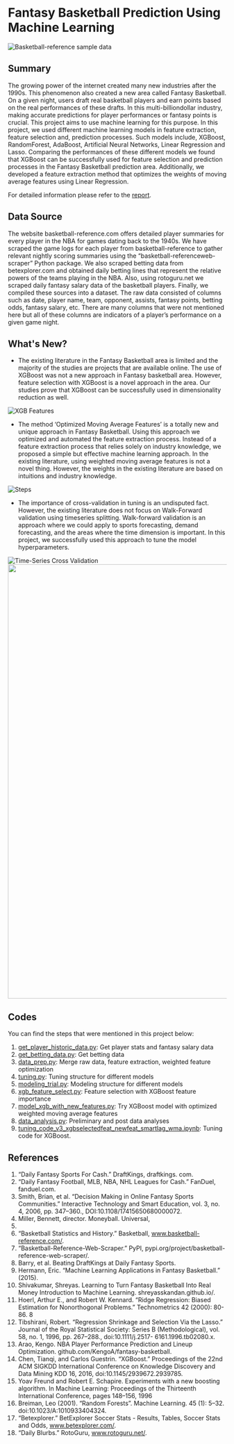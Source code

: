 # Fantasy Basketball Prediction Using Machine Learning

![Basketball-reference sample data](https://github.com/iocak28/Fantasy_Basketball_ML/blob/master/img/breference_sample.png)

## Summary
The growing power of the internet created many new industries after the 1990s. This phenomenon also created a new area called Fantasy 
Basketball. On a given night, users draft real basketball players and earn points based on the real performances of these drafts. In this 
multi-billiondollar industry, making accurate predictions for player performances or fantasy points is crucial. This project aims to use 
machine learning for this purpose. In this project, we used different machine learning models in feature extraction, feature selection 
and, prediction processes. Such models include, XGBoost, RandomForest, AdaBoost, Artificial Neural Networks, Linear Regression and Lasso. 
Comparing the performances of these different models we found that XGBoost can be successfully used for feature selection and prediction 
processes in the Fantasy Basketball prediction area. Additionally, we developed a feature extraction method that optimizes the weights of 
moving average features using Linear Regression.

For detailed information please refer to the [report](https://github.com/iocak28/Fantasy_Basketball_ML/blob/master/Report%20-%20Fantasy%20Basketball%20Prediction%20Using%20Machine%20Learning.pdf).

## Data Source
The website basketball-reference.com offers detailed player summaries for every player in the NBA for games dating back to the 1940s. We have scraped the game logs for each player from basketball-reference to gather relevant nightly scoring summaries using the “basketball-referenceweb- scraper” Python package. We also scraped betting data from betexplorer.com and obtained daily betting lines that represent the relative powers of the teams playing in the NBA. Also, using rotoguru.net we scraped daily fantasy salary data of the basketball players. Finally, we compiled these sources into a dataset. The raw data consisted of columns such as date, player name, team, opponent, assists, fantasy points, betting odds, fantasy salary, etc. There are many columns that were not mentioned here but all of these columns are indicators of a player’s performance on a given game night.

## What's New?
- The existing literature in the Fantasy Basketball area is limited and the majority of the studies are projects that are available online. The use of XGBoost was not a new approach in Fantasy basketball area. However, feature selection with XGBoost is a novel approach in the area. Our studies prove that XGBoost can be successfully used in dimensionality reduction as well.

![XGB Features](https://github.com/iocak28/Fantasy_Basketball_ML/blob/master/img/recent_feat_imp.png)

- The method ‘Optimized Moving Average Features’ is a totally new and unique approach in Fantasy Basketball. Using this approach we optimized and automated the feature extraction process. Instead of a feature extraction process that relies solely on industry knowledge, we proposed a simple but effective machine learning approach. In the existing literature, using weighted moving average features is not a novel thing.  However, the weights in the existing literature are based on intuitions and industry knowledge.

![Steps](https://github.com/iocak28/Fantasy_Basketball_ML/blob/master/img/steps.png)

- The importance of cross-validation in tuning is an undisputed fact. However, the existing literature does not focus on Walk-Forward validation using timeseries splitting. Walk-forward validation is an approach where we could apply to sports forecasting, demand forecasting, and the areas where the time dimension is important. In this project, we successfully used this approach to tune the model hyperparameters.

![Time-Series Cross Validation](https://github.com/iocak28/Fantasy_Basketball_ML/blob/master/img/walkforward.png)
<img src="https://github.com/iocak28/Fantasy_Basketball_ML/blob/master/img/walkforward.png" width="1000">

## Codes
You can find the steps that were mentioned in this project below:

1. [get_player_historic_data.py](https://github.com/iocak28/Fantasy_Basketball_ML/blob/master/source_codes/get_player_historic_data.py):
Get player stats and fantasy salary data
2. [get_betting_data.py](https://github.com/iocak28/Fantasy_Basketball_ML/blob/master/source_codes/get_betting_data.py):
Get betting data
3. [data_prep.py](https://github.com/iocak28/Fantasy_Basketball_ML/blob/master/source_codes/data_prep.py):
Merge raw data, feature extraction, weighted feature optimization
4. [tuning.py](https://github.com/iocak28/Fantasy_Basketball_ML/blob/master/source_codes/tuning.py):
Tuning structure for different models
5. [modeling_trial.py](https://github.com/iocak28/Fantasy_Basketball_ML/blob/master/source_codes/modeling_trial.py):
Modeling structure for different models
6. [xgb_feature_select.py](https://github.com/iocak28/Fantasy_Basketball_ML/blob/master/source_codes/xgb_feature_select.py):
Feature selection with XGBoost feature importance
7. [model_xgb_with_new_features.py](https://github.com/iocak28/Fantasy_Basketball_ML/blob/master/source_codes/model_xgb_with_new_features.py):
Try XGBoost model with optimized weighted moving average features
8. [data_analysis.py](https://github.com/iocak28/Fantasy_Basketball_ML/blob/master/source_codes/data_analysis.py):
Preliminary and post data analyses
9. [tuning_code_v3_xgbselectedfeat_newfeat_smartlag_wma.ipynb](https://github.com/iocak28/Fantasy_Basketball_ML/blob/master/source_codes/tuning_code_v3_xgbselectedfeat_newfeat_smartlag_wma.ipynb):
Tuning code for XGBoost.

## References
1. “Daily Fantasy Sports For Cash.” DraftKings, draftkings.
com.
2. “Daily Fantasy Football, MLB, NBA, NHL Leagues
for Cash.” FanDuel, fanduel.com.
3. Smith, Brian, et al. “Decision Making in Online
Fantasy Sports Communities.” Interactive Technology
and Smart Education, vol. 3, no. 4, 2006, pp.
347–360., DOI:10.1108/17415650680000072.
4. Miller, Bennett, director. Moneyball. Universal,
2011.
5. “Basketball Statistics and History.” Basketball,
www.basketball-reference.com/.
6. “Basketball-Reference-Web-Scraper.” PyPI,
pypi.org/project/basketball-reference-web-scraper/.
7. Barry, et al. Beating DraftKings at Daily Fantasy
Sports.
8. Hermann, Eric. “Machine Learning Applications in
Fantasy Basketball.” (2015).
9. Shivakumar, Shreyas. Learning to Turn Fantasy Basketball
Into Real Money Introduction to Machine
Learning. shreyasskandan.github.io/.
10. Hoerl, Arthur E., and Robert W. Kennard. “Ridge
Regression: Biased Estimation for Nonorthogonal
Problems.” Technometrics 42 (2000): 80-86.
8
11. Tibshirani, Robert. “Regression Shrinkage and Selection
Via the Lasso.” Journal of the Royal Statistical
Society: Series B (Methodological), vol.
58, no. 1, 1996, pp. 267–288., doi:10.1111/j.2517-
6161.1996.tb02080.x.
12. Arao, Kengo. NBA Player Performance
Prediction and Lineup Optimization.
github.com/KengoA/fantasy-basketball.
13. Chen, Tianqi, and Carlos Guestrin. “XGBoost.” Proceedings
of the 22nd ACM SIGKDD International
Conference on Knowledge Discovery and Data Mining KDD 16, 2016, doi:10.1145/2939672.2939785.
14. Yoav Freund and Robert E. Schapire. Experiments
with a new boosting algorithm. In Machine Learning:
Proceedings of the Thirteenth International
Conference, pages 148–156, 1996
15. Breiman, Leo (2001). “Random Forests”.
Machine Learning. 45 (1): 5–32.
doi:10.1023/A:1010933404324.
16. “Betexplorer.” BetExplorer Soccer Stats -
Results, Tables, Soccer Stats and Odds,
www.betexplorer.com/.
17. “Daily Blurbs.” RotoGuru, www.rotoguru.net/.
